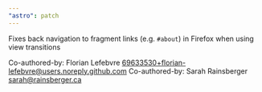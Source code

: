 ```yaml
---
"astro": patch
---
```


Fixes back navigation to fragment links (e.g. `#about`) in Firefox when using view transitions

Co-authored-by: Florian Lefebvre <69633530+florian-lefebvre@users.noreply.github.com>
Co-authored-by: Sarah Rainsberger <sarah@rainsberger.ca>
